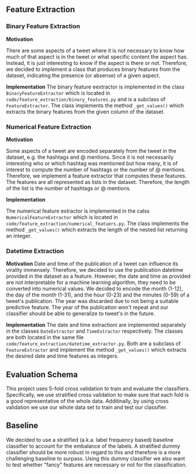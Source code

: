 ## Feature Extraction

### Binary Feature Extraction

**Motivation**

There are some aspects of a tweet where it is not necessary to know how much of that aspect is in the tweet or what specific content the aspect has.
Instead, it is just interesting to know if the aspect is there or not. 
Therefore, we decided to implement a class that produces binary features from the dataset, indicating the presence (or absense) of a given aspect.

**Implementation**
The binary feature eextractor is implemented in the class `BinaryFeatureExtractor` which is located in `code/feature_extraction/binary_features.py` and is a subclass of `FeatureExtractor`.
The class implements the method `_get_values()` which extracts the binary features from the given column of the dataset.

### Numerical Feature Extraction

**Motivation**

Some aspects of a tweet are encoded separately from the tweet in the dataset, e.g. the hashtags and @ mentions. 
Since it is not necessarily interesting who or which hashtag was mentioned but how many, it is of interest to compute the number of hashtags or the number of @ mentions. 
Therefore, we implement a feature extractor that computes these features. 
The features are all represented as lists in the dataset. 
Therefore, the length of the list is the number of hashtags or @ mentions.

**Implementation**

The numerical feature extractor is implemented in the calss `NumericalFeatureExtractor` which is located in `code/feature_extraction/numerical_featuers.py`.
The class implements the method `_get_values()` which extracts the length of the nested list returning an integer. 

### Datetime Extraction

**Motivation**
Date and time of the publication of a tweet can influence its virality immensely. Therefore, we decided to use the publication datetime provided in the dataset as a feature.
However, the date and time as provided are not interpretable for a machine learning algorithm, they need to be converted into numerical values.
We decided to encode the month (1-12), the day of the month (1-31), and the hour (0-23) and the minutes (0-59) of a tweet's publication. The year was discarded due to not being a suitable predictive feature.
The year of the publication won't repeat and our classifier should be able to generalize to tweet's in the future.

**Implementation**
The date and time extractioni are implemented separately in the classes `DateExtractor` and `TimeExtractor` respectively.
The classes are both located in the same file `code/feature_extraction/datetime_extractor.py`. 
Both are a subclass of `FeatureExtractor` and implement the method `_get_values()` which extracts the desired date and time features as integers.

## Evaluation Schema
This project uses 5-fold cross validation to train and evaluate the classifiers.
Specifically, we use stratified cross validation to make sure that each fold is a good representative of the whole data.
Additinally, by using cross validation we use our whole data set to train and test our classifier.

## Baseline
We decided to use a stratified (a.k.a. label frequency based) baseline classifier to account for the embalance of the labels.
A stratified dummy classifier should be more robust in regard to this and therefore is a more challenging baseline to surpass.
Using this dummy classifier we also want to test whether "fancy" features are necessary or not for the classification. 